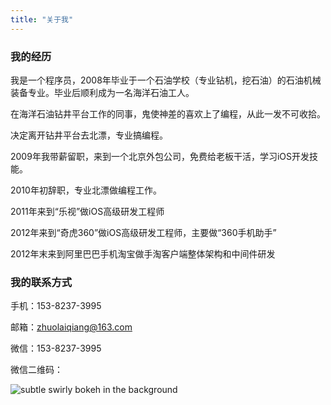 ```yaml
---
title: "关于我"
---
```


### 我的经历

我是一个程序员，2008年毕业于一个石油学校（专业钻机，挖石油）的石油机械装备专业。毕业后顺利成为一名海洋石油工人。

在海洋石油钻井平台工作的同事，鬼使神差的喜欢上了编程，从此一发不可收拾。

决定离开钻井平台去北漂，专业搞编程。

2009年我带薪留职，来到一个北京外包公司，免费给老板干活，学习iOS开发技能。

2010年初辞职，专业北漂做编程工作。

2011年来到“乐视”做iOS高级研发工程师

2012年来到“奇虎360”做iOS高级研发工程师，主要做“360手机助手”

2012年末来到阿里巴巴手机淘宝做手淘客户端整体架构和中间件研发

### 我的联系方式

手机：153-8237-3995

邮箱：zhuolaiqiang@163.com

微信：153-8237-3995

微信二维码：

![subtle swirly bokeh in the background](https://zhuolaiqiang.github.io/img/weixin.png)

